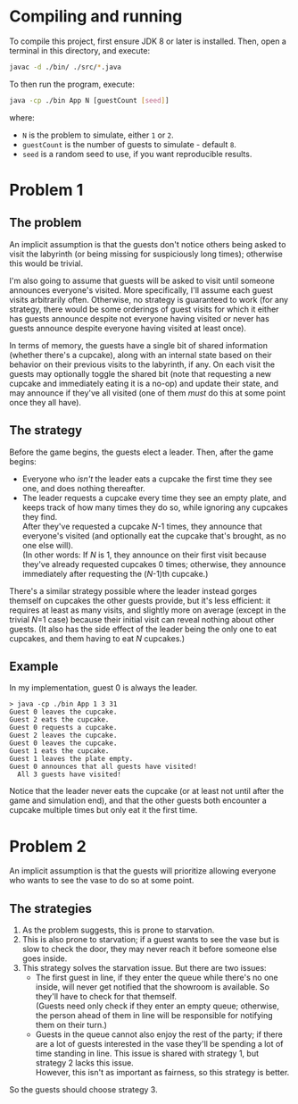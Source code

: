 # Compiling and running
To compile this project, first ensure JDK 8 or later is installed. Then, open a terminal in this directory, and execute:
```sh
javac -d ./bin/ ./src/*.java
```

To then run the program, execute:
```sh
java -cp ./bin App N [guestCount [seed]]
```
where:
- `N` is the problem to simulate, either `1` or `2`.
- `guestCount` is the number of guests to simulate - default `8`.
- `seed` is a random seed to use, if you want reproducible results.

# Problem 1
## The problem
An implicit assumption is that the guests don't notice others being asked to visit the labyrinth (or being missing for suspiciously long times); otherwise this would be trivial.

I'm also going to assume that guests will be asked to visit until someone announces everyone's visited. More specifically, I'll assume each guest visits arbitrarily often. Otherwise, no strategy is guaranteed to work (for any strategy, there would be some orderings of guest visits for which it either has guests announce despite not everyone having visited or never has guests announce despite everyone having visited at least once).

In terms of memory, the guests have a single bit of shared information (whether there's a cupcake), along with an internal state based on their behavior on their previous visits to the labyrinth, if any. On each visit the guests may optionally toggle the shared bit (note that requesting a new cupcake and immediately eating it is a no-op) and update their state, and may announce if they've all visited (one of them *must* do this at some point once they all have).

## The strategy
Before the game begins, the guests elect a leader. Then, after the game begins:
- Everyone who *isn't* the leader eats a cupcake the first time they see one, and does nothing thereafter.
- The leader requests a cupcake every time they see an empty plate, and keeps track of how many times they do so, while ignoring any cupcakes they find.  
  After they've requested a cupcake *N*-1 times, they announce that everyone's visited (and optionally eat the cupcake that's brought, as no one else will).  
  (In other words: If *N* is 1, they announce on their first visit because they've already requested cupcakes 0 times; otherwise, they announce immediately after requesting the (*N*-1)th cupcake.)

There's a similar strategy possible where the leader instead gorges themself on cupcakes the other guests provide, but it's less efficient: it requires at least as many visits, and slightly more on average (except in the trivial *N*=1 case) because their initial visit can reveal nothing about other guests. (It also has the side effect of the leader being the only one to eat cupcakes, and them having to eat *N* cupcakes.)

## Example
In my implementation, guest 0 is always the leader.
```
> java -cp ./bin App 1 3 31
Guest 0 leaves the cupcake.
Guest 2 eats the cupcake.
Guest 0 requests a cupcake.
Guest 2 leaves the cupcake.
Guest 0 leaves the cupcake.
Guest 1 eats the cupcake.
Guest 1 leaves the plate empty.
Guest 0 announces that all guests have visited!
  All 3 guests have visited!
```
Notice that the leader never eats the cupcake (or at least not until after the game and simulation end), and that the other guests both encounter a cupcake multiple times but only eat it the first time.

# Problem 2
An implicit assumption is that the guests will prioritize allowing everyone who wants to see the vase to do so at some point.

## The strategies
1. As the problem suggests, this is prone to starvation.
2. This is also prone to starvation; if a guest wants to see the vase but is slow to check the door, they may never reach it before someone else goes inside.
3. This strategy solves the starvation issue. But there are two issues:
   - The first guest in line, if they enter the queue while there's no one inside, will never get notified that the showroom is available. So they'll have to check for that themself.  
     (Guests need only check if they enter an empty queue; otherwise, the person ahead of them in line will be responsible for notifying them on their turn.)
   - Guests in the queue cannot also enjoy the rest of the party; if there are a lot of guests interested in the vase they'll be spending a lot of time standing in line.
     This issue is shared with strategy 1, but strategy 2 lacks this issue.  
     However, this isn't as important as fairness, so this strategy is better.

So the guests should choose strategy 3.